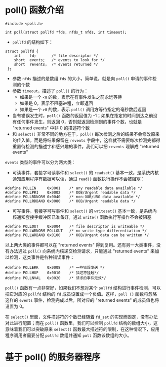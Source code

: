 # poll() 函数介绍

```
#include <poll.h>

int poll(struct pollfd *fds, nfds_t nfds, int timeout);
```

- `pollfd` 的结构如下：
```
struct pollfd {
    int    fd;       /* file descriptor */
    short  events;   /* events to look for */
    short  revents;  /* events returned */
 };
```

- 参数 `nfds` 描述的是数组 `fds` 的大小，简单说，就是向 `poll()` 申请的事件检测的个数
- 参数 `timeout`，描述了 `poll()` 的行为：
  - 如果是一个 `<0` 的数，表示在有事件发生之前永远等待
  - 如果是 0，表示不阻塞进程，立即返回
  - 如果是一个 `>0` 的数，表示 `poll()` 调用方等待指定的毫秒数后返回
- 当有错误发生时，`poll()` 函数的返回值为 -1；如果在指定的时间到达之前没有任何事件发生，则返回 0，否则就返回检测到的事件个数，也就是 "returned events" 中非 0 的描述符个数
- 和 `select()` 非常不同的地方在于，`poll()` 每次检测之后的结果不会修改原来的传入值，而是将结果保留在 `revents` 字段中，这样就不需要每次检测完都得重置待检测的描述字和感兴趣的事件。我们可以把 `revents` 理解成 "returned events"

`events` 类型的事件可以分为两大类：

- 可读事件，套接字可读事件和 `select()` 的 `readset()` 基本一致，是系统内核通知应用程序有数据可以读，通过 `read()` 函数执行操作不会被阻塞：

```
#define POLLIN     0x0001    /* any readable data available */
#define POLLPRI    0x0002    /* OOB/Urgent readable data */
#define POLLRDNORM 0x0040    /* non-OOB/URG data available */
#define POLLRDBAND 0x0080    /* OOB/Urgent readable data */
```

- 可写事件，套接字可写事件和 `select()` 的 `writeset()` 基本一致，是系统内核通知套接字缓冲区已准备好，通过 `write()` 函数执行写操作不会被阻塞

```
#define POLLOUT    0x0004    /* file descriptor is writeable */
#define POLLWRNORM POLLOUT   /* no write type differentiation */
#define POLLWRBAND 0x0100    /* OOB/Urgent data can be written */
```

以上两大类的事件都可以在 "returned events" 得到复用。还有另一大类事件，没有办法通过 `poll()` 向系统内核递交检测请求，只能通过 "returned events" 来加以检测，这类事件是各种错误事件：

```
#define POLLERR    0x0008    /* 一些错误发送 */
#define POLLHUP    0x0010    /* 描述符挂起*/
#define POLLNVAL   0x0020    /* 请求的事件无效*/
```

`poll()` 函数有一点非常好，如果我们不想对某个 `pollfd` 结构进行事件检测，可以把它对应的 `pollfd` 结构的 `fd` 成员设置成一个负值。这样，`poll
()` 函数将忽略这样的 `events` 事件，检测完成以后，所对应的 "returned events" 的成员值也将设置为 0。

在 `select()` 里面，文件描述符的个数已经随着 `fd_set` 的实现而固定，没有办法对此进行配置；而在 `poll()` 函数里，我们可以控制 `pollfd` 结构的数组大小，这意味着我们可以突破原来 `select()` 函数最大描述符的限制，在这种情况下，应用程序调用者需要分配 `pollfd` 数组并通知 `poll` 函数该数组的大小。

# 基于 poll() 的服务器程序























